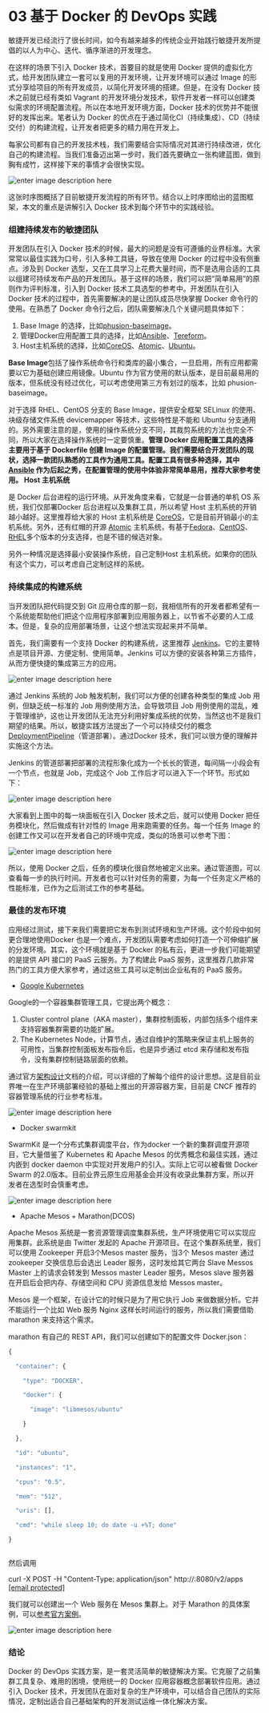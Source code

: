 # 03 基于 Docker 的 DevOps 实践

敏捷开发已经流行了很长时间，如今有越来越多的传统企业开始践行敏捷开发所提倡的以人为中心、迭代、循序渐进的开发理念。

在这样的场景下引入 Docker 技术，首要目的就是使用 Docker 提供的虚拟化方式，给开发团队建立一套可以复用的开发环境，让开发环境可以通过 Image 的形式分享给项目的所有开发成员，以简化开发环境的搭建。但是，在没有 Docker 技术之前就已经有类如 Vagrant 的开发环境分发技术，软件开发者一样可以创建类似需求的环境配置流程。所以在本地开发环境方面，Docker 技术的优势并不能很好的发挥出来。笔者认为 Docker 的优点在于通过简化CI（持续集成）、CD（持续交付）的构建流程，让开发者把更多的精力用在开发上。

每家公司都有自己的开发技术栈，我们需要结合实际情况对其进行持续改进，优化自己的构建流程。当我们准备迈出第一步时，我们首先要确立一张构建蓝图，做到胸有成竹，这样接下来的事情才会很快实现。

![enter image description here](assets/b6e6c5c0-b957-11e7-9ef0-6d5a49ce73be)

这张时序图概括了目前敏捷开发流程的所有环节。结合以上时序图给出的蓝图框架，本文的重点是讲解引入 Docker 技术到每个环节中的实践经验。

### 组建持续发布的敏捷团队

开发团队在引入 Docker 技术的时候，最大的问题是没有可遵循的业界标准。大家常常以最佳实践为口号，引入多种工具链，导致在使用 Docker 的过程中没有侧重点。涉及到 Docker 选型，又在工具学习上花费大量时间，而不是选用合适的工具以组建可持续发布产品的开发团队。基于这样的场景，我们可以把“简单易用”的原则作为评判标准，引入到 Docker 技术工具选型的参考中。开发团队在引入 Docker 技术的过程中，首先需要解决的是让团队成员尽快掌握 Docker 命令行的使用。在熟悉了 Docker 命令行之后，团队需要解决几个关键问题具体如下：

1. Base Image 的选择，比如[phusion-baseimage](https://phusion.github.io/baseimage-docker/)。
1. 管理Docker应用配置工具的选择，比如[Ansible](https://www.ansible.com/home)、[Tereform](https://www.terraform.io/)。
1. Host主机系统的选择，比如[CoreOS](https://coreos.com/)、[Atomic](https://www.projectatomic.io/)、[Ubuntu](https://docs.docker.com/installation/ubuntulinux/)。

**Base Image**包括了操作系统命令行和类库的最小集合，一旦启用，所有应用都需要以它为基础创建应用镜像。Ubuntu 作为官方使用的默认版本，是目前最易用的版本，但系统没有经过优化，可以考虑使用第三方有划过的版本，比如 phusion-baseimage。

对于选择 RHEL、CentOS 分支的 Base Image，提供安全框架 SELinux 的使用、块级存储文件系统 devicemapper 等技术，这些特性是不能和 Ubuntu 分支通用的。另外需要注意的是，使用的操作系统分支不同，其裁剪系统的方法也完全不同，所以大家在选择操作系统时一定要慎重。**管理 Docker 应用配置工具的选择 **主要用于基于 Dockerfile 创建 Image 的配置管理。我们需要结合开发团队的现状，选择一款团队熟悉的工具作为通用工具。配置工具有很多种选择，其中 [Ansible](https://www.ansible.com/home) 作为后起之秀，在配置管理的使用中体验非常简单易用，推荐大家参考使用。** Host 主机系统**

是 Docker 后台进程的运行环境。从开发角度来看，它就是一台普通的单机 OS 系统，我们仅部署Docker 后台进程以及集群工具，所以希望 Host 主机系统的开销越小越好。这里推荐给大家的 Host 主机系统是 [CoreOS](https://coreos.com/)，它是目前开销最小的主机系统。另外，还有红帽的开源 [Atomic](https://www.projectatomic.io/download/) 主机系统，有基于[Fedora](https://www.projectatomic.io/download/)、[CentOS](https://www.projectatomic.io/blog/2014/06/centos-atomic-host-sig-propposed/)、[RHEL](http://rhelblog.redhat.com/2014/07/10/going-atomic-with-the-red-hat-enterprise-linux-7-high-touch-beta/)多个版本的分支选择，也是不错的候选对象。

另外一种情况是选择最小安装操作系统，自己定制Host 主机系统。如果你的团队有这个实力，可以考虑自己定制这样的系统。

### 持续集成的构建系统

当开发团队把代码提交到 Git 应用仓库的那一刻，我相信所有的开发者都希望有一个系统能帮助他们把这个应用程序部署到应用服务器上，以节省不必要的人工成本。但是，复杂的应用部署场景，让这个想法实现起来并不简单。

首先，我们需要有一个支持 Docker 的构建系统，这里推荐 [Jenkins](https://jenkins-ci.org/)。它的主要特点是项目开源、方便定制、使用简单。Jenkins 可以方便的安装各种第三方插件，从而方便快捷的集成第三方的应用。

![enter image description here](assets/1f0293e0-b959-11e7-8135-c7543844927f)

通过 Jenkins 系统的 Job 触发机制，我们可以方便的创建各种类型的集成 Job 用例，但缺乏统一标准的 Job 用例使用方法，会导致项目 Job 用例使用的混乱，难于管理维护，这也让开发团队无法充分利用好集成系统的优势，当然这也不是我们期望的结果。所以，敏捷实践方法提出了一个可以持续交付的概念 [DeploymentPipeline](http://martinfowler.com/bliki/DeploymentPipeline.html)（管道部署）。通过Docker 技术，我们可以很方便的理解并实施这个方法。

Jenkins 的管道部署把部署的流程形象化成为一个长长的管道，每间隔一小段会有一个节点，也就是 Job，完成这个 Job 工作后才可以进入下一个环节。形式如下：

![enter image description here](assets/52423cb0-b959-11e7-b6a8-55aac7678b95)

大家看到上图中的每一块面板在引入 Docker 技术之后，就可以使用 Docker 把任务模块化，然后做成有针对性的 Image 用来跑需要的任务。每一个任务 Image 的创建工作又可以在开发者自己的环境中完成，类似的场景可以参考下图：

![enter image description here](assets/707f2c60-b959-11e7-9ef0-6d5a49ce73be)

所以，使用 Docker 之后，任务的模块化很自然地被定义出来。通过管道图，可以查看每一步的执行时间。开发者也可以针对任务的需要，为每一个任务定义严格的性能标准，已作为之后测试工作的参考基础。

### 最佳的发布环境

应用经过测试，接下来我们需要把它发布到测试环境和生产环境。这个阶段中如何更合理地使用Docker 也是一个难点，开发团队需要考虑如何打造一个可伸缩扩展的分发环境。其实，这个环境就是基于 Docker 的私有云，更进一步我们可能期望的是提供 API 接口的 PaaS 云服务。为了构建此 PaaS 服务，这里推荐几款非常热门的工具方便大家参考，通过这些工具可以定制出企业私有的 PaaS 服务。

- [Google Kubernetes](https://github.com/GoogleCloudPlatform/kubernetes)

Google的一个容器集群管理工具，它提出两个概念：

1. Cluster control plane（AKA master），集群控制面板，内部包括多个组件来支持容器集群需要的功能扩展。
1. The Kubernetes Node，计算节点，通过自维护的策略来保证主机上服务的可用性，当集群控制面板发布指令后，也是异步通过 etcd 来存储和发布指令，没有集群控制链路层面的依赖。

通过官方[架构设计](https://github.com/kubernetes/community/blob/master/contributors/design-proposals/architecture/architecture.md.html)文档的介绍，可以详细的了解每个组件的设计思想。这是目前业界唯一在生产环境部署经验的基础上推出的开源容器方案，目前是 CNCF 推荐的容器管理系统的行业参考标准。

![enter image description here](assets/9d195dd0-b95a-11e7-8135-c7543844927f)

- Docker swarmkit

SwarmKit 是一个分布式集群调度平台，作为docker 一个新的集群调度开源项目，它大量借鉴了 Kubernetes 和 Apache Mesos 的优秀概念和最佳实践，通过内嵌到 docker daemon 中实现对开发用户的引入。实际上它可以被看做 Docker Swarm 的2.0版本。目前业界云原生应用基金会并没有收录此集群方案，所以开发者在选型时会慎重考虑。

![enter image description here](assets/27150160-b95b-11e7-8135-c7543844927f)

- Apache Mesos + Marathon(DCOS)

Apache Mesos 系统是一套资源管理调度集群系统，生产环境使用它可以实现应用集群。此系统是由 Twitter 发起的 Apache 开源项目。在这个集群系统里，我们可以使用 Zookeeper 开启3个Mesos master 服务，当3个 Mesos master 通过 zookeeper 交换信息后会选出 Leader 服务，这时发给其它两台 Slave Messos Master 上的请求会转发到 Messos master Leader 服务。Mesos slave 服务器在开启后会把内存、存储空间和 CPU 资源信息发给 Messos master。

Mesos 是一个框架，在设计它的时候只是为了用它执行 Job 来做数据分析。它并不能运行一个比如 Web 服务 Nginx 这样长时间运行的服务，所以我们需要借助 marathon 来支持这个需求。

marathon 有自己的 REST API，我们可以创建如下的配置文件 Docker.json：

```javascript
{

  "container": {

    "type": "DOCKER",

    "docker": {

      "image": "libmesos/ubuntu"

    }

  },

  "id": "ubuntu",

  "instances": "1",

  "cpus": "0.5",

  "mem": "512",

  "uris": [],

  "cmd": "while sleep 10; do date -u +%T; done"

}



```

然后调用

curl -X POST -H "Content-Type: application/json" http://:8080/v2/apps [\[email protected\]](/cdn-cgi/l/email-protection)

我们就可以创建出一个 Web 服务在 Mesos 集群上。对于 Marathon 的具体案例，可以[参考官方案例](https://mesosphere.github.io/marathon/)。

![enter image description here](assets/7af50550-b95b-11e7-92cf-9f8c21d336ab)

### 结论

Docker 的 DevOps 实践方案，是一套灵活简单的敏捷解决方案。它克服了之前集群工具复杂、难用的困境，使用统一的 Docker 应用容器概念部署软件应用。通过引入 Docker 技术，开发团队在面对复杂的生产环境中，可以结合自己团队的实际情况，定制出适合自己基础架构的开发测试运维一体化解决方案。
